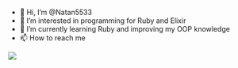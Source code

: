 - 👋 Hi, I’m @Natan5533
- 👀 I’m interested in programming for Ruby and Elixir
- 🌱 I’m currently learning Ruby and improving my OOP knowledge
- 📫 How to reach me 

[<img src="https://img.shields.io/badge/linkedin-%230077B5.svg?&style=for-the-badge&logo=linkedin&logoColor=white" />](https://www.linkedin.com/in/natanel-francisco-ramos-filho-47a1221b1/)
